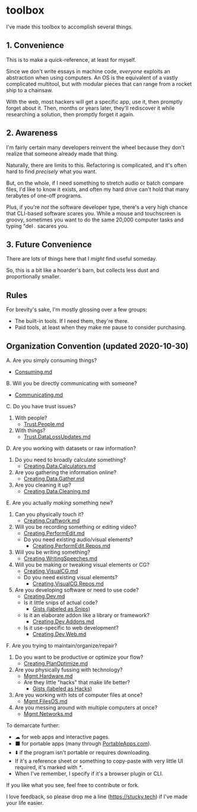 # toolbox

I've made this toolbox to accomplish several things. 

## 1. Convenience

This is to make a quick-reference, at least for myself.

Since we don't write essays in machine code, _everyone_ exploits an abstraction when using computers. An OS is the equivalent of a vastly complicated multitool, but with modular pieces that can range from a rocket ship to a chainsaw.

With the web, most hackers will get a specific app, use it, then promptly forget about it. Then, months or years later, they'll rediscover it while researching a solution, then promptly forget it again.

## 2. Awareness

I'm fairly certain many developers reinvent the wheel because they don't realize that someone already made that thing.

Naturally, there are limits to this. Refactoring is complicated, and it's often hard to find *precisely* what you want.

But, on the whole, if I need something to stretch audio or batch compare files, I'd like to know it exists, and often my hard drive can't hold that many terabytes of one-off programs.

Plus, if you're _not_ the software developer type, there's a very high chance that CLI-based software scares you. While a mouse and touchscreen is groovy, sometimes you want to do the same 20,000 computer tasks and typing "del _*.*_ sacares you.

## 3. Future Convenience

There are lots of things here that I _might_ find useful someday.

So, this is a bit like a hoarder's barn, but collects less dust and proportionally smaller.

## Rules

For brevity's sake, I'm mostly glossing over a few groups:
* The built-in tools. If I need them, they're there.
* Paid tools, at least when they make me pause to consider purchasing.

## Organization Convention (updated 2020-10-30)

A. Are you simply consuming things?
   * [Consuming.md](https://github.com/PhilosAccounting/toolbox/blob/master/consuming.md)
   
B. Will you be directly communicating with someone?
   * [Communicating.md](https://github.com/PhilosAccounting/toolbox/blob/master/Communicating.md)

C. Do you have trust issues?
   1. With people?
      * [Trust.People.md](https://github.com/PhilosAccounting/toolbox/blob/master/Trust.People.md)
   2. With things?
      * [Trust.DataLossUpdates.md](https://github.com/PhilosAccounting/toolbox/blob/master/Trust.DataLossUpdates.md)
 
D. Are you working with datasets or raw information?
1. Do you need to broadly calculate something?
   * [Creating.Data.Calculators.md](https://github.com/PhilosAccounting/toolbox/blob/master/Creating.Data.Calculators.md)
2. Are you gathering the information online?
   * [Creating.Data.Gather.md](https://github.com/PhilosAccounting/toolbox/blob/master/Creating.Data.Gather.md)
 3. Are you cleaning it up?
       * [Creating.Data.Cleaning.md](https://github.com/PhilosAccounting/toolbox/blob/master/Creating.Data.Cleaning.md)

E. Are you actually *making* something new?
 1. Can you physically touch it?
     * [Creating.Craftwork.md](https://github.com/PhilosAccounting/toolbox/blob/master/Creating.Craftwork.md)
  2. Will you be recording something or editing video?
      * [Creating.PerformEdit.md](https://github.com/PhilosAccounting/toolbox/blob/master/Creating.PerformEdit.md)
      * Do you need existing audio/visual elements?
        * [Creating.PerformEdit.Repos.md](https://github.com/PhilosAccounting/toolbox/blob/master/Creating.PerformEdit.Repos.md)
   3. Will you be writing something?
      * [Creating.WritingSpeeches.md](https://github.com/PhilosAccounting/toolbox/blob/master/Creating.WritingSpeeches.md)
   4. Will you be making or tweaking visual elements or CG?
      * [Creating.VisualCG.md](https://github.com/PhilosAccounting/toolbox/blob/master/Creating.VisualCG.md)
      * Do you need existing visual elements?
        * [Creating.VisualCG.Repos.md](https://github.com/PhilosAccounting/toolbox/blob/master/Creating.VisualCG.Repos.md)
   5. Are you developing software or need to use code?
      * [Creating.Dev.md](https://github.com/PhilosAccounting/toolbox/blob/master/Creating.Dev.md)
      * Is it little snips of actual code?
        * [Gists (labeled as Snips)](https://gist.github.com/PhilosAccounting)
      * Is it an elaborate addon like a library or framework?
        * [Creating.Dev.Addons.md](https://github.com/PhilosAccounting/toolbox/blob/master/Creating.Dev.Addons.md)
      * Is it use-specific to web development?
        * [Creating.Dev.Web.md](https://github.com/PhilosAccounting/toolbox/blob/master/Creating.Dev.Web.md)

F. Are you trying to maintain/organize/repair?
 1. Do you want to be productive or optimize your flow?
     * [Creating.PlanOptimize.md](https://github.com/PhilosAccounting/toolbox/blob/master/Creating.PlanOptimize.md)
 2. Are you physically fussing with technology?
    * [Mgmt.Hardware.md](https://github.com/PhilosAccounting/toolbox/blob/master/Mgmt.Hardware.md) 
    * Are they little "hacks" that make life better?
      * [Gists (labeled as Hacks)](https://gist.github.com/PhilosAccounting)
3. Are you working with lots of computer files at once?
     * [Mgmt.FilesOS.md](https://github.com/PhilosAccounting/toolbox/blob/master/Mgmt.FilesOS.md)
4. Are you messing around with multiple computers at once?
   * [Mgmt.Networks.md](https://github.com/PhilosAccounting/toolbox/blob/master/Mgmt.Networks.md)

To demarcate further:
* ☁ for web apps and interactive pages.
* ⬛ for portable apps (many through [PortableApps.com](https://portableapps.com/)).
* ⬇️ if the program isn't portable or requires downloading.
* If it's a reference sheet or something to copy-paste with very little UI required, it's marked with _*_.
* When I've remember, I specify if it's a browser plugin or CLI.

If you like what you see, feel free to contribute or fork.

I love feedback, so please drop me a line (https://stucky.tech) if I've made your life easier.
